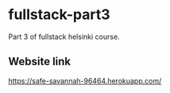 # fullstack-part3
Part 3 of fullstack helsinki course.

## Website link
https://safe-savannah-96464.herokuapp.com/ 
